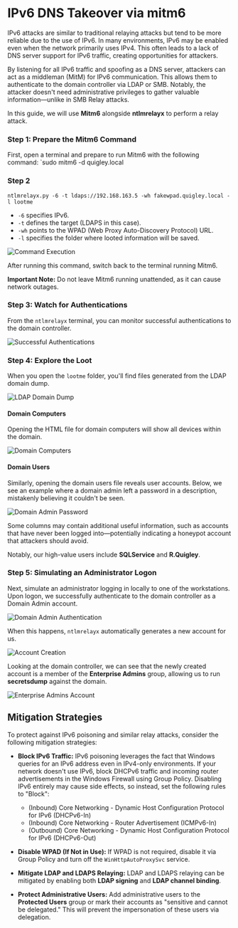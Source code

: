 # IPv6 DNS Takeover via mitm6
IPv6 attacks are similar to traditional relaying attacks but tend to be more reliable due to the use of IPv6. In many environments, IPv6 may be enabled even when the network primarily uses IPv4. This often leads to a lack of DNS server support for IPv6 traffic, creating opportunities for attackers.

By listening for all IPv6 traffic and spoofing as a DNS server, attackers can act as a middleman (MitM) for IPv6 communication. This allows them to authenticate to the domain controller via LDAP or SMB. Notably, the attacker doesn't need administrative privileges to gather valuable information—unlike in SMB Relay attacks.

In this guide, we will use **Mitm6** alongside **ntlmrelayx** to perform a relay attack.
### Step 1: Prepare the Mitm6 Command
First, open a terminal and prepare to run Mitm6 with the following command: `sudo mitm6 -d quigley.local

### Step 2

`ntlmrelayx.py -6 -t ldaps://192.168.163.5 -wh fakewpad.quigley.local -l lootme`

- `-6` specifies IPv6.
- `-t` defines the target (LDAPS in this case).
- `-wh` points to the WPAD (Web Proxy Auto-Discovery Protocol) URL.
- `-l` specifies the folder where looted information will be saved.

![Command Execution](../../../Images/Pasted%20image%2020250217172438.png)

After running this command, switch back to the terminal running Mitm6.

**Important Note:** Do not leave Mitm6 running unattended, as it can cause network outages.

### Step 3: Watch for Authentications

From the `ntlmrelayx` terminal, you can monitor successful authentications to the domain controller.

![Successful Authentications](../../../Images/Pasted%20image%2020250217172746.png)

### Step 4: Explore the Loot

When you open the `lootme` folder, you'll find files generated from the LDAP domain dump.

![LDAP Domain Dump](../../../Images/Pasted%20image%2020250217172932.png)

#### Domain Computers

Opening the HTML file for domain computers will show all devices within the domain.

![Domain Computers](../../../Images/Pasted%20image%2020250217173046.png)

#### Domain Users

Similarly, opening the domain users file reveals user accounts. Below, we see an example where a domain admin left a password in a description, mistakenly believing it couldn't be seen.

![Domain Admin Password](../../../Images/Pasted%20image%2020250217173338.png)

Some columns may contain additional useful information, such as accounts that have never been logged into—potentially indicating a honeypot account that attackers should avoid.

Notably, our high-value users include **SQLService** and **R.Quigley**.

### Step 5: Simulating an Administrator Logon

Next, simulate an administrator logging in locally to one of the workstations. Upon logon, we successfully authenticate to the domain controller as a Domain Admin account.

![Domain Admin Authentication](../../../Images/Pasted%20image%2020250217175352.png)

When this happens, `ntlmrelayx` automatically generates a new account for us.

![Account Creation](../../../Images/Pasted%20image%2020250217175427.png)

Looking at the domain controller, we can see that the newly created account is a member of the **Enterprise Admins** group, allowing us to run **secretsdump** against the domain.

![Enterprise Admins Account](../../../Images/Pasted%20image%2020250217175601.png)

## Mitigation Strategies

To protect against IPv6 poisoning and similar relay attacks, consider the following mitigation strategies:

- **Block IPv6 Traffic:** IPv6 poisoning leverages the fact that Windows queries for an IPv6 address even in IPv4-only environments. If your network doesn't use IPv6, block DHCPv6 traffic and incoming router advertisements in the Windows Firewall using Group Policy. Disabling IPv6 entirely may cause side effects, so instead, set the following rules to "Block":
    
    - (Inbound) Core Networking - Dynamic Host Configuration Protocol for IPv6 (DHCPv6-In)
    - (Inbound) Core Networking - Router Advertisement (ICMPv6-In)
    - (Outbound) Core Networking - Dynamic Host Configuration Protocol for IPv6 (DHCPv6-Out)
- **Disable WPAD (If Not in Use):** If WPAD is not required, disable it via Group Policy and turn off the `WinHttpAutoProxySvc` service.
    
- **Mitigate LDAP and LDAPS Relaying:** LDAP and LDAPS relaying can be mitigated by enabling both **LDAP signing** and **LDAP channel binding**.
    
- **Protect Administrative Users:** Add administrative users to the **Protected Users** group or mark their accounts as "sensitive and cannot be delegated." This will prevent the impersonation of these users via delegation.
